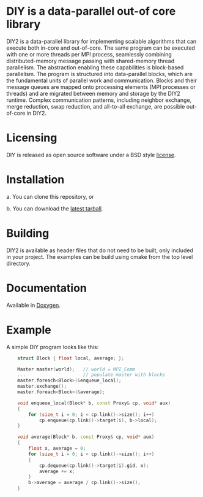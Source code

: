 # DIY is a data-parallel out-of core library

DIY2 is a data-parallel library for implementing scalable algorithms that can execute both
in-core and out-of-core. The same program can be executed with one or more threads per MPI
process, seamlessly combining distributed-memory message passing with shared-memory thread
parallelism.  The abstraction enabling these capabilities is block-based parallelism. The
program is structured into data-parallel blocks, which are the fundamental units of parallel
work and communication.  Blocks and their message queues are mapped onto processing elements
(MPI processes or threads) and are migrated between memory and storage by the DIY2
runtime. Complex communication patterns, including neighbor exchange, merge reduction, swap
reduction, and all-to-all exchange, are possible out-of-core in DIY2.

# Licensing

DIY is released as open source software under a BSD style [license](./LICENSE.txt).

# Installation

a. You can clone this repository, or

b. You can download the [latest tarball](https://github.com/diatomic/diy2/archive/master.tar.gz).

# Building

DIY2 is available as header files that do not need to be built, only included in your project. The examples can be build using cmake from the top level directory.

# Documentation

Available in [Doxygen](https://diatomic.github.io/diy2).

# Example

A simple DIY program looks like this:

```cpp
    struct Block { float local, average; };

    Master master(world);   // world = MPI_Comm
    ...                     // populate master with blocks
    master.foreach<Block>(&enqueue_local);
    master.exchange();
    master.foreach<Block>(&average);

    void enqueue_local(Block* b, const Proxy& cp, void* aux)
    {
        for (size_t i = 0; i < cp.link()->size(); i++)
            cp.enqueue(cp.link()->target(i), b->local);
    }

    void average(Block* b, const Proxy& cp, void* aux)
    {
        float x, average = 0;
        for (size_t i = 0; i < cp.link()->size(); i++)
        {
            cp.dequeue(cp.link()->target(i).gid, x);
            average += x;
        }
        b->average = average / cp.link()->size();
    }
```
